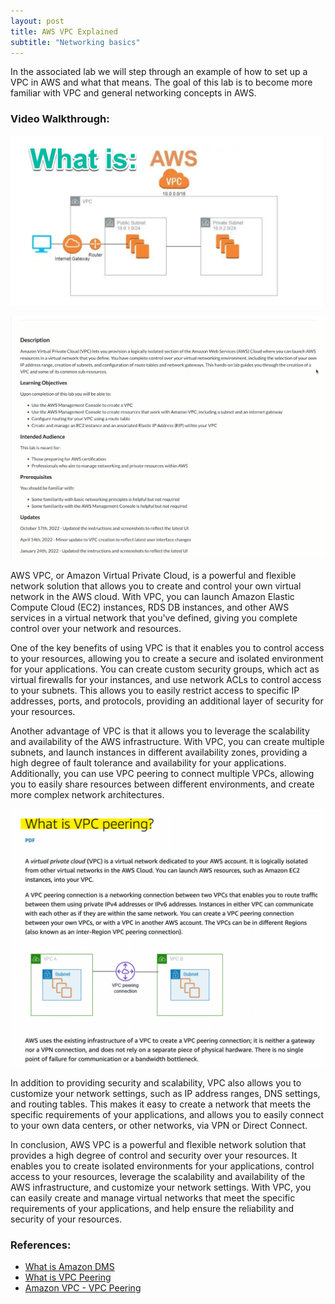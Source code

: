 ```yaml
---
layout: post
title: AWS VPC Explained
subtitle: "Networking basics"
---
```


In the associated lab we will step through an example of how to set up a VPC in AWS and what that means. The goal of this lab is to become more familiar with VPC and general networking concepts in AWS.

### Video Walkthrough:

[![IMAGE_ALT](/img/aws_vpc_explained/what_is_vpc.png)](https://youtu.be/9l1ADpyy-wk)
<!-- ![](https://youtu.be/_Ayv8p6nyKo) -->
<!-- [![IMAGE_ALT](/img/data_streaming/cover_photo.png)](https://youtu.be/_Ayv8p6nyKo) -->

![](/img/aws_vpc_explained/aws_vpc.gif)

AWS VPC, or Amazon Virtual Private Cloud, is a powerful and flexible network solution that allows you to create and control your own virtual network in the AWS cloud. With VPC, you can launch Amazon Elastic Compute Cloud (EC2) instances, RDS DB instances, and other AWS services in a virtual network that you've defined, giving you complete control over your network and resources.

One of the key benefits of using VPC is that it enables you to control access to your resources, allowing you to create a secure and isolated environment for your applications. You can create custom security groups, which act as virtual firewalls for your instances, and use network ACLs to control access to your subnets. This allows you to easily restrict access to specific IP addresses, ports, and protocols, providing an additional layer of security for your resources.

Another advantage of VPC is that it allows you to leverage the scalability and availability of the AWS infrastructure. With VPC, you can create multiple subnets, and launch instances in different availability zones, providing a high degree of fault tolerance and availability for your applications. Additionally, you can use VPC peering to connect multiple VPCs, allowing you to easily share resources between different environments, and create more complex network architectures.

![](/img/aws_vpc_explained/vpc_peering.png)

In addition to providing security and scalability, VPC also allows you to customize your network settings, such as IP address ranges, DNS settings, and routing tables. This makes it easy to create a network that meets the specific requirements of your applications, and allows you to easily connect to your own data centers, or other networks, via VPN or Direct Connect.

In conclusion, AWS VPC is a powerful and flexible network solution that provides a high degree of control and security over your resources. It enables you to create isolated environments for your applications, control access to your resources, leverage the scalability and availability of the AWS infrastructure, and customize your network settings. With VPC, you can easily create and manage virtual networks that meet the specific requirements of your applications, and help ensure the reliability and security of your resources.

### References:

- [What is Amazon DMS](https://docs.aws.amazon.com/vpc/latest/userguide/what-is-amazon-vpc.html)
- [What is VPC Peering](https://docs.aws.amazon.com/vpc/latest/peering/what-is-vpc-peering.html)
- [Amazon VPC - VPC Peering](https://docs.aws.amazon.com/pdfs/vpc/latest/peering/vpc-pg.pdf#what-is-vpc-peering)

<br>